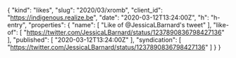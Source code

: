 {
  "kind": "likes",
  "slug": "2020/03/xromb",
  "client_id": "https://indigenous.realize.be",
  "date": "2020-03-12T13:24:00Z",
  "h": "h-entry",
  "properties": {
    "name": [
      "Like of @JessicaLBarnard's tweet"
    ],
    "like-of": [
      "https://twitter.com/JessicaLBarnard/status/1237890836798427136"
    ],
    "published": [
      "2020-03-12T13:24:00Z"
    ],
    "syndication": [
      "https://twitter.com/JessicaLBarnard/status/1237890836798427136"
    ]
  }
}
